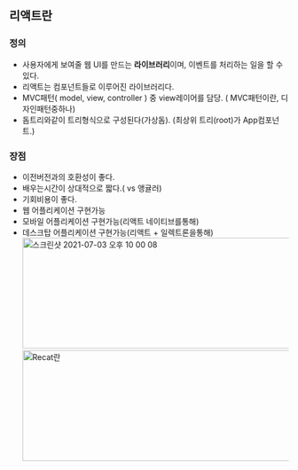 ## 리액트란

### 정의

- 사용자에게 보여줄 웹 UI를 만드는 **라이브러리**이며, 이벤트를 처리하는 일을 할 수있다.
- 리액트는 컴포넌트들로 이루어진 라이브러리다.
- MVC패턴( model, view, controller ) 중 view레이어를 담당. ( MVC패턴이란, 디자인패턴중하나)
- 돔트리와같이 트리형식으로 구성된다(가상돔). (최상위 트리(root)가 App컴포넌트.)

### 장점

- 이전버전과의 호환성이 좋다.
- 배우는시간이 상대적으로 짧다.( vs 앵귤러)
- 기회비용이 좋다.
- 웹 어플리케이션 구현가능
- 모바일 어플리케이션 구현가능(리액트 네이티브를통해)
- 데스크탑 어플리케이션 구현가능(리액트 + 일렉트론을통해)
  <img width="700" height ="200" alt="스크린샷 2021-07-03 오후 10 00 08" src="https://user-images.githubusercontent.com/58588011/124355012-0be24180-dc4a-11eb-83c2-a62063436b83.png">
  <img width="700" height ="200" alt="Recat란" src="https://user-images.githubusercontent.com/58588011/119258310-15689a80-bc04-11eb-9535-034fba23a3da.png">

<br></br>
<br></br>




